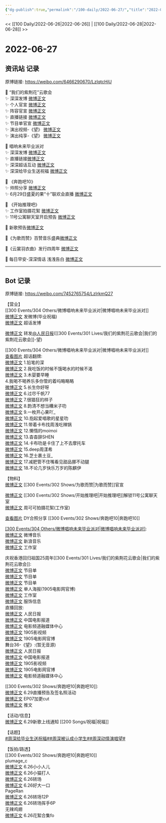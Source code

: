 ```yaml
---
{"dg-publish":true,"permalink":"/100-daily/2022-06-27/","title":"2022-06-27"}
---
```



<< [[100 Daily/2022-06-26\|2022-06-26]] | [[100 Daily/2022-06-28\|2022-06-28]] >>

# 2022-06-27

## 资讯站 记录

原博链接: https://weibo.com/6466290670/LzIqtcHiU

🌟 “我们的紫荆花”云歌会  
✨ 深深发博 [微博正文](https://m.weibo.cn/6466290670/4785117250460145)  
✨ 个人官宣 [微博正文](https://m.weibo.cn/6466290670/4785034688991903)  
✨ 阵容官宣 [微博正文](https://m.weibo.cn/6466290670/4784974886602238)  
✨ 直播链接 [微博正文](https://m.weibo.cn/6466290670/4785006633026302)  
✨ 节目单官宣 [微博正文](https://m.weibo.cn/6466290670/4785040673739147)  
✨ 演出视频-《望》 [微博正文](https://m.weibo.cn/6466290670/4785111423516865)  
✨ 演出纯享-《望》 [微博正文](https://m.weibo.cn/6466290670/4785118939971887)

🌟 唱响未来毕业派对  
✨ 深深发博 [微博正文](https://m.weibo.cn/6466290670/4785060235968821)  
✨ 直播链接[微博正文](https://m.weibo.cn/6466290670/4785017839946397)  
✨ 深深超话互动 [微博正文](https://m.weibo.cn/6466290670/4785074509450022)  
✨ 深深给毕业生送祝福 [微博正文](https://m.weibo.cn/6466290670/4785001428420804)

🌟 《奔跑吧10》  
✨ 帅照分享 [微博正文](https://m.weibo.cn/6466290670/4785029215162690)  
✨ 6月29日盛夏的果“十”联欢会直播 [微博正文](https://m.weibo.cn/6466290670/4785026375880028)

🌟 《开始推理吧》  
✨ 工作室拍摄花絮 [微博正文](https://m.weibo.cn/6466290670/4784947707514219)  
✨ 11号公寓聊天室开启预告 [微博正文](https://m.weibo.cn/6466290670/4784928145540354)

🌟 新歌预告[微博正文](https://m.weibo.cn/6466290670/4785095662110089)

🌟《为歌而赞》百赞音乐盛典[微博正文](https://m.weibo.cn/6466290670/4784961414759112)

🌟《云裳羽衣曲》发行四周年 [微博正文](https://m.weibo.cn/6466290670/4784912559768546)

🌟 每日早安-深深情话 浅浅告白 [微博正文](https://m.weibo.cn/6466290670/4784889587304997)

---
## Bot 记录

原博链接: https://weibo.com/7452765754/LzIrkmQ27

【营业】  
[[300 Events/304 Others/微博唱响未来毕业派对\|微博唱响未来毕业派对]]  
[微博正文](https://weibo.com/1736988591/LzGMkrRB9) 发微博(毕业祝福)  
[微博正文](https://weibo.com/1736988591/LzH8L6ujz) 超话发博

[微博正文](https://weibo.com/1736988591/LzIewnBHU) 转发[@人民日报](https://weibo.com/n/%E4%BA%BA%E6%B0%91%E6%97%A5%E6%8A%A5)([[300 Events/301 Lives/我们的紫荆花云歌会\|我们的紫荆花云歌会]]-望)

[[300 Events/304 Others/微博唱响未来毕业派对\|微博唱响未来毕业派对]]  
[查看图片](https://wx2.sinaimg.cn/large/0088n2Pggy1h3n98mo8z5j30u029g7c0.jpg) 超话翻牌:  
[微博正文](https://weibo.com/6083256160/LzGenq55L) 1.铅笔的深  
[微博正文](https://weibo.com/2410219664/LzGY6n9aZ) 2.我吃饭的时候不饿喝水的时候不渴  
[微博正文](https://weibo.com/7442682343/LzGY6n8wE) 3.木婴要早睡  
[](https://weibo.com/5768110622/LzGZVxt9V) 4.我喝不喝养乐多你管的着吗略略略  
[微博正文](https://weibo.com/5686899795/LzH1UqMo7) 5.长生你好呀  
[微博正文](https://weibo.com/5876307804/LzH1UpFXf) 6.过尽千帆77  
[微博正文](https://weibo.com/7659437211/LzH1U5TfU) 7.很猖狂的样子  
[微博正文](https://weibo.com/7647721735/LzH1TyDZB) 8.韵清不想当糟米子叻  
[微博正文](https://weibo.com/7635761931/LzH1TvlIJ) 9.一枚开心果吖_  
[微博正文](https://weibo.com/7399534229/LzH47hQ97) 10.抱起爱唱歌的星星叻  
[微博正文](https://weibo.com/7455891369/LzH47fE9d) 11.带着卡布找周浅吃辣锅  
[微博正文](https://weibo.com/2109439312/LzH47ewOL) 12.懒惰的moimoi  
[微博正文](https://weibo.com/7385558656/LzH4LbnY6) 13.杳杳辞SHEN  
[微博正文](https://weibo.com/2658632374/LzH4Lagyn) 14.卡布叻是卡住了上不去摩托车  
[微博正文](https://weibo.com/7740426148/LzH4L9aul) 15.deep周漾希  
[微博正文](https://weibo.com/5883015928/LzH4KzJFj) 16.芝士裹土豆_  
[微博正文](https://weibo.com/1167830627/LzH4Kvkw1) 17.减肥管不住嘴看见甜品挪不动腿  
[微博正文](https://weibo.com/7468068453/LzH4KueAZ) 18.不论几岁快乐万岁的陈麒伊

【物料】  
[微博正文](https://weibo.com/7565939272/LzE6Hg3PZ) [[300 Events/302 Shows/为歌而赞\|为歌而赞]]官宣

[微博正文](https://weibo.com/2162247381/LzDjYaxPJ) [[300 Events/302 Shows/开始推理吧\|开始推理吧]]解锁11号公寓聊天室  
[微博正文](https://weibo.com/7478855230/LzDOLBqeY) 周可可拍摄花絮(工作室)

[查看图片](https://wx2.sinaimg.cn/large/0088n2Pggy1h3n6wjdzhnj30u01hd78f.jpg) DY合照分享 [[300 Events/302 Shows/奔跑吧10\|奔跑吧10]]

[[300 Events/304 Others/微博唱响未来毕业派对\|微博唱响未来毕业派对]](直播回放):  
[微博正文](https://weibo.com/3252743925/LzF7Aic7z) 微博音乐  
[微博正文](https://weibo.com/1266269835/LzGDKfYcz) 新浪音乐  
[微博正文](https://weibo.com/7478855230/LzFDssJja) 工作室

庆祝香港回归祖国25周年[[300 Events/301 Lives/我们的紫荆花云歌会\|我们的紫荆花云歌会]]:  
[微博正文](https://weibo.com/1261788454/LzGehcK2O) 节目单  
[微博正文](https://weibo.com/6495544869/LzGfpu2f1) 节目单  
[微博正文](https://weibo.com/1635270132/LzGeEv2bC) 节目单  
[微博正文](https://weibo.com/1635270132/LzEv2DogY) 单人海报(1905电影网官博)  
[微博正文](https://weibo.com/7478855230/LzG4g4f9T) 工作室  
[微博正文](https://weibo.com/7710473200/LzGnNBgub) 服饰信息  
直播回放:  
[微博正文](https://weibo.com/2803301701/LzGRjgpQH) 人民日报  
[微博正文](https://weibo.com/1261788454/LzF3DkpPN) 中国电影报道  
[微博正文](https://weibo.com/6495544869/LzF11BNJT) 电影频道融媒体中心  
[微博正文](https://weibo.com/1855757243/LzF9geAKc) 1905影视频  
[微博正文](https://weibo.com/1635270132/LzF2w8sfe) 1905电影网官博  
舞台36-《望》:(暂无音源)  
[微博正文](https://weibo.com/2803301701/LzI4zBzrv) 人民日报  
[微博正文](https://weibo.com/1261788454/LzI8DqvvN) 中国电影报道  
[微博正文](https://weibo.com/1855757243/LzIc9b3AE) 1905影视频  
[微博正文](https://weibo.com/1635270132/LzIcGfCJM) 1905电影网官博  
[微博正文](https://weibo.com/6495544869/LzIdhgfpK) 电影频道融媒体中心

[[300 Events/302 Shows/奔跑吧10\|奔跑吧10]]:  
[微博正文](https://weibo.com/5242381821/LzFrljge3) 6.29直播预告及签名照活动  
[微博正文](https://weibo.com/1371117067/LzuMHoJZm) EP07加更cut  
[微博正文](https://m.weibo.cn/6466290670/4785029215162690) 推文

【活动/信息】  
[微博正文](https://weibo.com/5248300719/LzEpM7oal) 6.29新歌上线通知 [[200 Songs/祝福\|祝福]]

【话题】  
[#周深给毕业生送祝福#](https://s.weibo.com/weibo?q=%23%E5%91%A8%E6%B7%B1%E7%BB%99%E6%AF%95%E4%B8%9A%E7%94%9F%E9%80%81%E7%A5%9D%E7%A6%8F%23)[#周深被认成小学生#](https://s.weibo.com/weibo?q=%23%E5%91%A8%E6%B7%B1%E8%A2%AB%E8%AE%A4%E6%88%90%E5%B0%8F%E5%AD%A6%E7%94%9F%23)[#周深动情演唱望#](https://s.weibo.com/weibo?q=%23%E5%91%A8%E6%B7%B1%E5%8A%A8%E6%83%85%E6%BC%94%E5%94%B1%E6%9C%9B%23)

【饭拍/路透】  
[[300 Events/302 Shows/奔跑吧10\|奔跑吧10]]  
plumage_c  
[微博正文](https://weibo.com/5122158435/Lzz0hgnK4) 6.26小小人儿  
[微博正文](https://weibo.com/5122158435/LzzlvzJlQ) 6.26小猫打人  
[微博正文](https://weibo.com/5122158435/LzDdhh8Ob) 6.26转场  
[微博正文](https://weibo.com/5122158435/LzHpXclGU) 6.26好大一口  
PageRan  
[微博正文](https://weibo.com/7633014126/LzCJerWE4) 6.26转场12P  
[微博正文](https://weibo.com/7633014126/LzHSBpvsN) 6.26转场挥手6P  
无辣鸡翅  
[微博正文](https://weibo.com/7495641082/LzF3bdVmg) 6.26花絮合集fo
